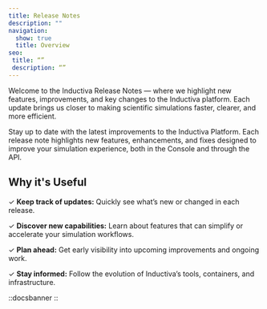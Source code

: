 ```yaml
---
title: Release Notes
description: ""
navigation:
  show: true
  title: Overview
seo:
 title: “”
 description: “”
---
```


Welcome to the Inductiva Release Notes — where we highlight new features, improvements, and key changes to the Inductiva platform. Each update brings us closer to making scientific simulations faster, clearer, and more efficient.

Stay up to date with the latest improvements to the Inductiva Platform.
Each release note highlights new features, enhancements, and fixes designed to improve your simulation experience, both in the Console and through the API.


## Why it's Useful
✓ **Keep track of updates:** Quickly see what’s new or changed in each release.

✓ **Discover new capabilities:** Learn about features that can simplify or accelerate your simulation workflows.

✓ **Plan ahead:** Get early visibility into upcoming improvements and ongoing work.

✓ **Stay informed:** Follow the evolution of Inductiva’s tools, containers, and infrastructure.


::docsbanner
::


